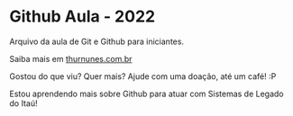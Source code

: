 # Github Aula - 2022

Arquivo da aula de Git e Github para iniciantes.

Saiba mais em [thurnunes.com.br](https://twitter.com/arthursn93)

Gostou do que viu? Quer mais? Ajude com uma doação, até um café! :P

Estou aprendendo mais sobre Github para atuar com Sistemas de Legado do Itaú!
